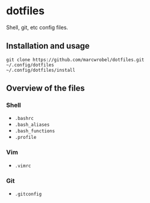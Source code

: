 # dotfiles
Shell, git, etc config files.

## Installation and usage

    git clone https://github.com/marcwrobel/dotfiles.git ~/.config/dotfiles
    ~/.config/dotfiles/install

## Overview of the files

### Shell
* `.bashrc`
* `.bash_aliases`
* `.bash_functions`
* `.profile`

### Vim
* `.vimrc`

### Git
* `.gitconfig`